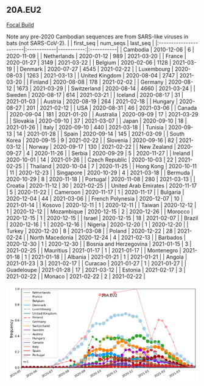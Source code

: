 

## 20A.EU2
[Focal Build](https://nextstrain.org/groups/neherlab/ncov/20A.EU2?f_region=Europe)

Note any pre-2020 Cambodian sequences are from SARS-like viruses in bats (not SARS-CoV-2).
|                        | first_seq   |   num_seqs | last_seq   |
|:-----------------------|:------------|-----------:|:-----------|
| Cambodia               | 2010-12-06  |          6 | 2020-11-09 |
| Netherlands            | 2020-01-12  |        989 | 2021-03-20 |
| France                 | 2020-01-27  |       3149 | 2021-03-22 |
| Belgium                | 2020-02-06  |       1128 | 2021-03-19 |
| Denmark                | 2020-07-27  |       4545 | 2021-02-22 |
| Luxembourg             | 2020-08-03  |       1263 | 2021-03-13 |
| United Kingdom         | 2020-08-04  |       2747 | 2021-03-20 |
| Finland                | 2020-08-08  |        178 | 2021-02-02 |
| Germany                | 2020-08-12  |       1673 | 2021-03-29 |
| Switzerland            | 2020-08-14  |       4660 | 2021-03-24 |
| Sweden                 | 2020-08-17  |        614 | 2021-03-21 |
| Iceland                | 2020-08-17  |         31 | 2021-01-03 |
| Austria                | 2020-08-19  |        264 | 2021-02-18 |
| Hungary                | 2020-08-27  |        201 | 2021-02-12 |
| USA                    | 2020-08-31  |         46 | 2021-03-06 |
| Canada                 | 2020-09-04  |        181 | 2021-01-20 |
| Australia              | 2020-09-09  |         17 | 2021-03-29 |
| Slovakia               | 2020-09-10  |         37 | 2021-03-07 |
| Japan                  | 2020-09-10  |         18 | 2021-01-26 |
| Italy                  | 2020-09-10  |        440 | 2021-03-18 |
| Tunisia                | 2020-09-13  |         14 | 2021-01-28 |
| Spain                  | 2020-09-14  |        145 | 2021-03-09 |
| South Korea            | 2020-09-15  |          9 | 2021-02-22 |
| Slovenia               | 2020-09-16  |         82 | 2021-03-12 |
| Norway                 | 2020-09-17  |        130 | 2021-02-22 |
| New Zealand            | 2020-09-27  |          4 | 2020-11-26 |
| Serbia                 | 2020-09-29  |          5 | 2020-11-27 |
| Ireland                | 2020-10-01  |         14 | 2021-01-26 |
| Czech Republic         | 2020-10-03  |         22 | 2021-02-25 |
| Thailand               | 2020-10-04  |          7 | 2020-11-25 |
| Hong Kong              | 2020-10-11  |         11 | 2020-12-23 |
| Singapore              | 2020-10-29  |          4 | 2021-03-18 |
| Bermuda                | 2020-10-29  |          8 | 2020-11-18 |
| Portugal               | 2020-11-08  |        280 | 2021-03-13 |
| Croatia                | 2020-11-12  |         30 | 2021-02-25 |
| United Arab Emirates   | 2020-11-17  |          5 | 2020-11-22 |
| Cameroon               | 2020-11-17  |          1 | 2020-11-17 |
| Bulgaria               | 2020-12-04  |         44 | 2021-03-06 |
| French Polynesia       | 2020-12-07  |         10 | 2021-01-14 |
| Kosovo                 | 2020-12-11  |          1 | 2020-12-11 |
| Taiwan                 | 2020-12-12  |          1 | 2020-12-12 |
| Mozambique             | 2020-12-15  |          2 | 2020-12-26 |
| Morocco                | 2020-12-15  |          1 | 2020-12-15 |
| Israel                 | 2020-12-15  |         18 | 2021-02-07 |
| Brazil                 | 2020-12-16  |          1 | 2020-12-16 |
| Nigeria                | 2020-12-20  |          1 | 2020-12-20 |
| Turkey                 | 2020-12-20  |          8 | 2021-03-08 |
| Poland                 | 2020-12-22  |         28 | 2021-02-24 |
| North Macedonia        | 2020-12-24  |          4 | 2021-02-13 |
| Barbados               | 2020-12-30  |          1 | 2020-12-30 |
| Bosnia and Herzegovina | 2021-01-15  |          3 | 2021-02-25 |
| Mauritius              | 2021-01-17  |          1 | 2021-01-17 |
| Montenegro             | 2021-01-18  |          1 | 2021-01-18 |
| Albania                | 2021-01-21  |          1 | 2021-01-21 |
| Angola                 | 2021-01-23  |          3 | 2021-02-17 |
| Curacao                | 2021-01-27  |          1 | 2021-01-27 |
| Guadeloupe             | 2021-01-28  |         17 | 2021-03-12 |
| Estonia                | 2021-02-17  |          3 | 2021-02-22 |
| Monaco                 | 2021-02-22  |          2 | 2021-02-22 |

![Overall trends 20A.EU2](/overall_trends_figures/overall_trends_20A.EU2.png)